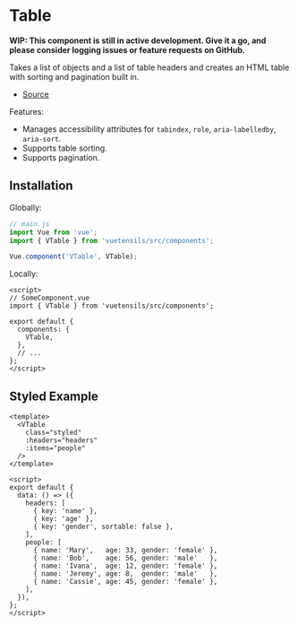 # Table

**WIP: This component is still in active development. Give it a go, and please consider logging issues or feature requests on GitHub.**

Takes a list of objects and a list of table headers and creates an HTML table with sorting and pagination built in.

- [Source](https://github.com/Stegosource/vuetensils/blob/master/src/components/VTable/VTable.vue)

Features:

- Manages accessibility attributes for `tabindex`, `role`, `aria-labelledby`, `aria-sort`.
- Supports table sorting.
- Supports pagination.


## Installation

Globally:

```js
// main.js
import Vue from 'vue';
import { VTable } from 'vuetensils/src/components';

Vue.component('VTable', VTable);
```

Locally:

```vue
<script>
// SomeComponent.vue
import { VTable } from 'vuetensils/src/components';

export default {
  components: {
    VTable,
  },
  // ...
};
</script>
```

## Styled Example

```vue live
<template>
  <VTable
    class="styled"
    :headers="headers"
    :items="people"
  />
</template>

<script>
export default {
  data: () => ({
    headers: [
      { key: 'name' },
      { key: 'age' },
      { key: 'gender', sortable: false },
    ],
    people: [
      { name: 'Mary',   age: 33, gender: 'female' },
      { name: 'Bob',    age: 56, gender: 'male'   },
      { name: 'Ivana',  age: 12, gender: 'female' },
      { name: 'Jeremy', age: 8,  gender: 'male'   },
      { name: 'Cassie', age: 45, gender: 'female' },
    ],
  }),
};
</script>
```

